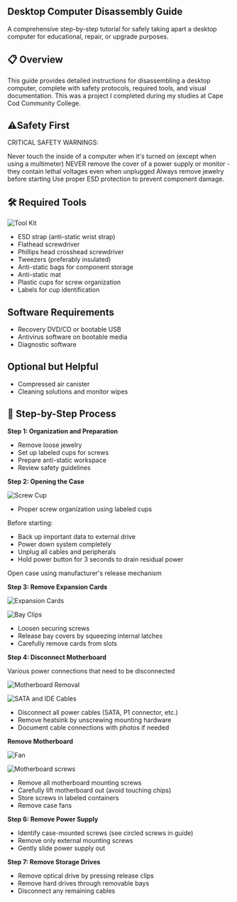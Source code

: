 <h2>Desktop Computer Disassembly Guide</h2>
A comprehensive step-by-step tutorial for safely taking apart a desktop computer for educational, repair, or upgrade purposes.

<h2>📋 Overview</h2>
This guide provides detailed instructions for disassembling a desktop computer, complete with safety protocols, required tools, and visual documentation. This was a project I completed during my studies at Cape Cod Community College.

<h2>⚠️Safety First</h2>
CRITICAL SAFETY WARNINGS:

Never touch the inside of a computer when it's turned on (except when using a multimeter)
NEVER remove the cover of a power supply or monitor - they contain lethal voltages even when unplugged
Always remove jewelry before starting
Use proper ESD protection to prevent component damage.

<h2>🛠️ Required Tools</h2>

![Tool Kit](https://github.com/JWCISLO85/Taking-a-computer-apart/blob/main/Tool%20kit.png)

- ESD strap (anti-static wrist strap)
- Flathead screwdriver
- Phillips head crosshead screwdriver
- Tweezers (preferably insulated)
- Anti-static bags for component storage
- Anti-static mat
- Plastic cups for screw organization
- Labels for cup identification

 <h2>Software Requirements</h2> 

- Recovery DVD/CD or bootable USB
- Antivirus software on bootable media
- Diagnostic software

<h2>Optional but Helpful</h2>

- Compressed air canister
- Cleaning solutions and monitor wipes

<h2>📖 Step-by-Step Process</h2>

<strong>Step 1: Organization and Preparation</strong>

- Remove loose jewelry
- Set up labeled cups for screws
- Prepare anti-static workspace
- Review safety guidelines

<strong>Step 2: Opening the Case</strong>

![Screw Cup](https://github.com/JWCISLO85/Taking-a-computer-apart/blob/main/Screws%20Cup.png)

- Proper screw organization using labeled cups

Before starting:

- Back up important data to external drive
- Power down system completely
- Unplug all cables and peripherals
- Hold power button for 3 seconds to drain residual power



Open case using manufacturer's release mechanism

<strong>Step 3: Remove Expansion Cards</strong>

![Expansion Cards](https://github.com/JWCISLO85/Taking-a-computer-apart/blob/main/Ports%20on%20expansion%20card.png)

![Bay Clips](https://github.com/JWCISLO85/Taking-a-computer-apart/blob/main/Holding%20Bay%20Covers.png)

- Loosen securing screws
- Release bay covers by squeezing internal latches
- Carefully remove cards from slots

<strong>Step 4: Disconnect Motherboard</strong>

Various power connections that need to be disconnected

![Motherboard Removal](https://github.com/JWCISLO85/Taking-a-computer-apart/blob/main/Removing%20Motherboard.png)

![SATA and IDE Cables](https://github.com/JWCISLO85/Taking-a-computer-apart/blob/main/Removing%20SATA%20and%20IDE%20connectors.png)

- Disconnect all power cables (SATA, P1 connector, etc.)
- Remove heatsink by unscrewing mounting hardware
- Document cable connections with photos if needed

<strong> Remove Motherboard</strong>

![Fan](https://github.com/JWCISLO85/Taking-a-computer-apart/blob/main/Removing%20Fan.png)

![Motherboard screws](https://github.com/JWCISLO85/Taking-a-computer-apart/blob/main/Removing%20Motherboard%20screws.png)

- Remove all motherboard mounting screws
- Carefully lift motherboard out (avoid touching chips)
- Store screws in labeled containers
- Remove case fans

<strong>Step 6: Remove Power Supply</strong>

- Identify case-mounted screws (see circled screws in guide)
- Remove only external mounting screws
- Gently slide power supply out

<strong>Step 7: Remove Storage Drives</strong>

- Remove optical drive by pressing release clips
- Remove hard drives through removable bays
- Disconnect any remaining cables
  
